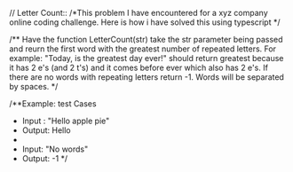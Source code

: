 // Letter Count:: 
/*This problem I have encountered for a xyz company online coding challenge. Here is how i have solved this using typescript */

/** Have the function LetterCount(str) take the str parameter being passed and reurn the first word with the greatest number of repeated letters. For example: "Today, is the greatest day ever!" should return greatest because it has 2 e's (and 2 t's) and it comes before ever which also has 2 e's. If there are no words with repeating letters return -1. Words will be separated by spaces. */

/**Example: test Cases 
 * Input : "Hello apple pie"
 * Output: Hello
 * 
 * Input: "No words"
 * Output: -1
 */
